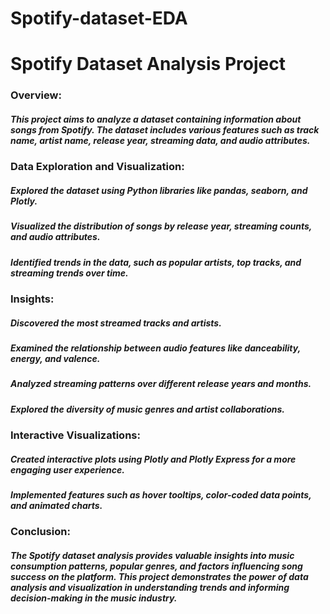 # Spotify-dataset-EDA
# Spotify Dataset Analysis Project
### Overview:
##### This project aims to analyze a dataset containing information about songs from Spotify. The dataset includes various features such as track name, artist name, release year, streaming data, and audio attributes.

### Data Exploration and Visualization:
##### Explored the dataset using Python libraries like pandas, seaborn, and Plotly.
##### Visualized the distribution of songs by release year, streaming counts, and audio attributes.
##### Identified trends in the data, such as popular artists, top tracks, and streaming trends over time.

### Insights:
##### Discovered the most streamed tracks and artists.
##### Examined the relationship between audio features like danceability, energy, and valence.
##### Analyzed streaming patterns over different release years and months.
##### Explored the diversity of music genres and artist collaborations.

### Interactive Visualizations:
##### Created interactive plots using Plotly and Plotly Express for a more engaging user experience.
##### Implemented features such as hover tooltips, color-coded data points, and animated charts.
### Conclusion:
##### The Spotify dataset analysis provides valuable insights into music consumption patterns, popular genres, and factors influencing song success on the platform. This project demonstrates the power of data analysis and visualization in understanding trends and informing decision-making in the music industry.

